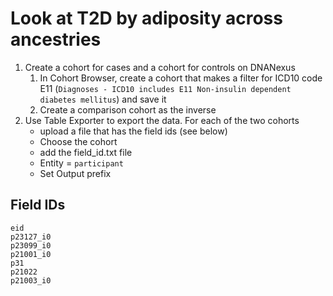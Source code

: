 # Look at T2D by adiposity across ancestries

1. Create a cohort for cases and a cohort for controls on DNANexus
    1. In Cohort Browser, create a cohort that makes a filter for ICD10 code E11 (`Diagnoses - ICD10 includes E11 Non-insulin dependent diabetes mellitus`) and save it
    2. Create a comparison cohort as the inverse
2. Use Table Exporter to export the data. For each of the two cohorts
    - upload a file that has the field ids (see below)
    - Choose the cohort
    - add the field_id.txt file
    - Entity = `participant`
    - Set Output prefix


## Field IDs

```
eid
p23127_i0
p23099_i0
p21001_i0
p31
p21022
p21003_i0
```



